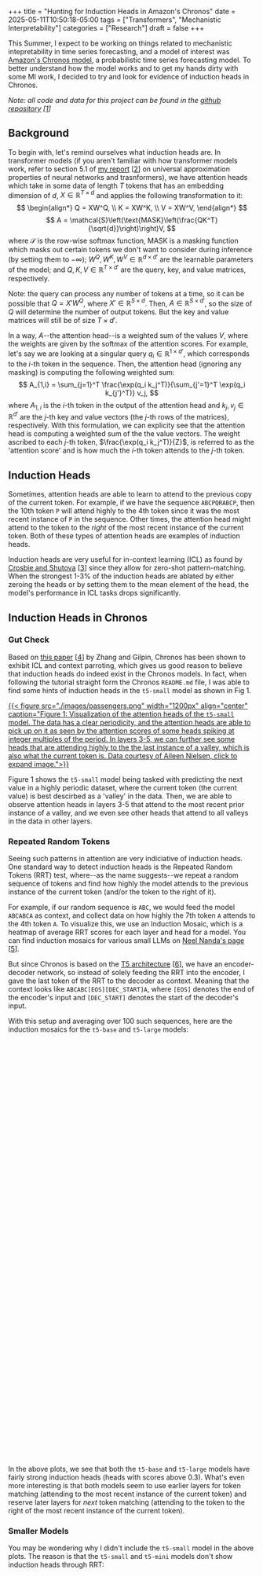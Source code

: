 +++
title = "Hunting for Induction Heads in Amazon's Chronos"
date = 2025-05-11T10:50:18-05:00
tags = ["Transformers", "Mechanistic Interpretability"]
categories = ["Research"]
draft = false
+++

This Summer, I expect to be working on things related to mechanistic intepretability in time series forecasting, and a model of interest was [Amazon's Chronos model](https://github.com/amazon-science/chronos-forecasting), a probabilistic time series forecasting model. To better understand how the model works and to get my hands dirty with some MI work, I decided to try and look for evidence of induction heads in Chronos.

_Note: all code and data for this project can be found in the [github repository](https://github.com/hasithv/chronos_induction) [[1](https://github.com/hasithv/chronos_induction)]_

## Background
To begin with, let's remind ourselves what induction heads are. In transformer models (if you aren't familiar with how transformer models work, refer to section 5.1 of [my report](/posts/25-05-11-chronosinductionheads/thesis.pdf) [[2](/posts/25-05-11-chronosinductionheads/thesis.pdf)] on universal approximation properties of neural networks and trasnformers), we have attention heads which take in some data of length $T$ tokens that has an embedding dimension of $d$, $X \in \mathbb{R}^{T \times d}$ and applies the following transformation to it:
$$
\begin{align*}
Q = XW^Q, \\
K = XW^K, \\
V = XW^V,
\end{align*}
$$
$$
A = \mathcal{S}\left(\text{MASK}\left(\frac{QK^T}{\sqrt{d}}\right)\right)V,
$$
where $\mathcal{S}$ is the row-wise softmax function, $\text{MASK}$ is a masking function which masks out certain tokens we don't want to consider during inference (by setting them to $-\infty$); $W^Q, W^K, W^V \in \mathbb{R}^{d \times d'}$ are the learnable parameters of the model; and $Q, K, V \in \mathbb{R}^{T \times d'}$ are the query, key, and value matrices, respectively.

Note: the query can process any number of tokens at a time, so it can be possible that $Q=X' W^Q$, where $X' \in \mathbb{R}^{S \times d}$. Then, $A \in \mathbb{R}^{S \times d'}$, so the size of $Q$ will determine the number of output tokens. But the key and value matrices will still be of size $T \times d'$.

In a way, $A$--the attention head--is a weighted sum of the values $V$, where the weights are given by the softmax of the attention scores. For example, let's say we are looking at a singular query $q_i \in \mathbb{R}^{1 \times d'}$, which corresponds to the $i$-th token in the sequence. Then, the attention head (ignoring any masking) is computing the following weighted sum:
$$
A_{1,i} = \sum_{j=1}^T \frac{\exp(q_i k_j^T)}{\sum_{j'=1}^T \exp(q_i k_{j'}^T)} v_j,
$$
where $A_{1,i}$ is the $i$-th token in the output of the attention head and $k_j,v_j \in \mathbb{R}^{d'}$ are the $j$-th key and value vectors (the $j$-th rows of the matrices), respectively. With this formulation, we can explicity see that the attention head is computing a weighted sum of the the value vectors. The weight ascribed to each $j$-th token, $\frac{\exp(q_i k_j^T)}{Z}$, is referred to as the 'attention score' and is how much the $i$-th token attends to the $j$-th token.

## Induction Heads
Sometimes, attention heads are able to learn to attend to the previous copy of the current token. For example, if we have the sequence `ABCPQRABCP`, then the 10th token `P` will attend highly to the 4th token since it was the most recent instance of `P` in the sequence. Other times, the attention head might attend to the token to the *right* of the most recent instance of the current token. Both of these types of attention heads are examples of induction heads.

Induction heads are very useful for in-context learning (ICL) as found by [Crosbie and Shutova](https://arxiv.org/abs/2407.07011) [[3](https://arxiv.org/abs/2407.07011)] since they allow for zero-shot pattern-matching. When the strongest 1-3% of the induction heads are ablated by either zeroing the heads or by setting them to the mean element of the head, the model's performance in ICL tasks drops significantly.

## Induction Heads in Chronos
### Gut Check
Based on [this paper](https://openreview.net/pdf?id=TqYjhJrp9m) [[4](https://openreview.net/pdf?id=TqYjhJrp9m)] by Zhang and Gilpin, Chronos has been shown to exhibit ICL and context parroting, which gives us good reason to believe that induction heads do indeed exist in the Chronos models. In fact, when following the tutorial straight form the Chronos `README.md` file, I was able to find some hints of induction heads in the `t5-small` model as shown in Fig 1.

[{{< figure src="./images/passengers.png" width="1200px" align="center" caption="Figure 1: Visualization of the attention heads of the `t5-small` model. The data has a clear periodicity, and the attention heads are able to pick up on it as seen by the attention scores of some heads spiking at integer multiples of the period. In layers 3-5, we can further see some heads that are attending highly to the the last instance of a valley, which is also what the current token is. Data courtesy of Aileen Nielsen, click to expand image.">}}](./images/passengers.png)

Figure 1 shows the `t5-small` model being tasked with predicting the next value in a highly periodic dataset, where the current token (the current value) is best descirbed as a 'valley' in the data. Then, we are able to observe attention heads in layers 3-5 that attend to the most recent prior instance of a valley, and we even see other heads that attend to all valleys in the data in other layers.

### Repeated Random Tokens
Seeing such patterns in attention are very indiciative of induction heads. One standard way to detect induction heads is the Repeated Random Tokens (RRT) test, where--as the name suggests--we repeat a random sequence of tokens and find how highly the model attends to the previous instance of the current token (and/or the token to the right of it).

For example, if our random sequence is `ABC`, we would feed the model `ABCABCA` as context, and collect data on how highly the 7th token `A` attends to the 4th token `A`. To visualize this, we use an Induction Mosaic, which is a heatmap of average RRT scores for each layer and head for a model. You can find induction mosaics for various small LLMs on [Neel Nanda's page](https://www.neelnanda.io/mosaic) [[5](https://www.neelnanda.io/mosaic)].

But since Chronos is based on the [T5 architecture](https://arxiv.org/abs/1910.10683v4) [[6](https://arxiv.org/abs/1910.10683v4)], we have an encoder-decoder network, so instead of solely feeding the RRT into the encoder, I gave the last token of the RRT to the decoder as context. Meaning that the context looks like `ABCABC[EOS][DEC_START]A`, where `[EOS]` denotes the end of the encoder's input and `[DEC_START]` denotes the start of the decoder's input.

With this setup and averaging over 100 such sequences, here are the induction mosaics for the `t5-base` and `t5-large` models:

<style>
  .plot-container {
    width: 700px;
    height: 400px;
    margin: 0 auto 2rem; /* center and add space below */
  }
</style>

<div>
  <div id="plot-base"  class="plot-container"></div>
  <div id="plot-large" class="plot-container"></div>
</div>

<script>
  const specs = [
    { id: 'plot-base',  src: './json/chronos-t5-base.json'  },
    { id: 'plot-large', src: './json/chronos-t5-large.json' }
  ];

  specs.forEach(({id, src}) => {
    fetch(src)
      .then(r => {
        if (!r.ok) throw new Error(`Failed to load ${src}: ${r.status}`);
        return r.json();
      })
      .then(cfg => {
        const layout = { ...cfg.layout, width: 700, height: 400 };
        const config = { ...cfg.config, responsive: true };
        Plotly.newPlot(id, cfg.data, layout, config);
      })
      .catch(err => console.error(err));
  });
</script>

In the above plots, we see that both the `t5-base` and `t5-large` models have fairly strong induction heads (heads with scores above 0.3). What's even more interesting is that both models seem to use earlier layers for token matching (attending to the most recent instance of the current token) and reserve later layers for *next* token matching (attending to the token to the right of the most recent instance of the current token).

### Smaller Models
You may be wondering why I didn't include the `t5-small` model in the above plots. The reason is that the `t5-small` and `t5-mini` models don't show induction heads through RRT:

<style>
  .plot-container {
    width: 700px;
    height: 400px;
    margin: 0 auto 2rem; /* center and add space below */
  }
</style>

<div>
  <div id="plot-small"  class="plot-container"></div>
  <div id="plot-mini"  class="plot-container"></div>
</div>

<script>
  const specs_small = [
    { id: 'plot-small', src: './json/chronos-t5-small.json' },
    { id: 'plot-mini', src: './json/chronos-t5-mini.json' }
  ];

  specs_small.forEach(({id, src}) => {
    fetch(src)
      .then(r => {
        if (!r.ok) throw new Error(`Failed to load ${src}: ${r.status}`);
        return r.json();
      })
      .then(cfg => {
        const layout = { ...cfg.layout, width: 700, height: 400 };
        const config = { ...cfg.config, responsive: true };
        Plotly.newPlot(id, cfg.data, layout, config);
      })
      .catch(err => console.error(err));
  });
</script>

It seems that only the larger models have learned induction heads through RRT. But still, we clearly saw in Figure 1 that the `t5-small` model is able to pick up on the periodicity of the data, so what gives? Well, I have a few ideas:
1. The smaller models do have induction heads, but they only show up in some kind of forier series setting.
2. The smaller models don't have induction heads and are simply good regressors. If this were the case, then that would imply that the larger models squeeze more performance out of pattern matching while the smaller ones don't.
3. The RRT test is only one way to detect induction heads, and it just so happens that the smaller models don't 'pass' it.

I think that the true reason is likely a combination of all of these, but I don't yet have any evidence to support any of these claims. I may do follow up experiments to dig deeper.

## Conclusion
I was successfully able to find evidence of induction heads in the larger Chronos models and even discovered that they use earlier layers attend to the current token while the later layers attend to the token that is to the right of the current token.

However, I wasn't able to find evidence of induction heads in the smaller models, but this poses an interesting question as to why the models don't exhibit induction in the RRT test but do show inductive capabilities when forecasting periodic data.

---
## References
[1.] https://github.com/hasithv/chronos_induction

[2] [My undergraduate thesis](./thesis.pdf)

[3] https://arxiv.org/abs/2407.07011

[4] https://openreview.net/pdf?id=TqYjhJrp9m

[5] https://www.neelnanda.io/mosaic

[6] https://arxiv.org/abs/1910.10683v4
